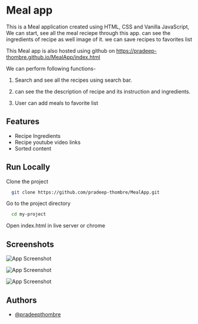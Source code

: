 
# Meal app

This is a Meal application created using HTML, CSS and Vanilla JavaScript, We can start, see all the meal reciepe through this app. can see the ingredients of recipe as well image of it. we can save recipes to favorites list

This Meal app is also hosted using github on https://pradeep-thombre.github.io/MealApp/index.html

We can perform following functions-

1. Search and see all the recipes using search bar.

2. can see the the description of recipe and its instruction and ingredients.

3. User can add meals to favorite list


## Features

- Recipe Ingredients
- Recipe youtube video links
- Sorted content


## Run Locally

Clone the project

```bash
  git clone https://github.com/pradeep-thombre/MealApp.git
```

Go to the project directory

```bash
  cd my-project
```

Open index.html in live server or chrome

## Screenshots

![App Screenshot](https://i.ibb.co/vv51PwS/Screenshot-2021-11-20-160811.png)

![App Screenshot](https://i.ibb.co/617rpqG/Screenshot-2021-11-20-160954.png)

![App Screenshot](https://i.ibb.co/5jQS965/Screenshot-2021-11-20-161104.png)
## Authors

- [@pradeepthombre](https://github.com/pradeep-thombre)

